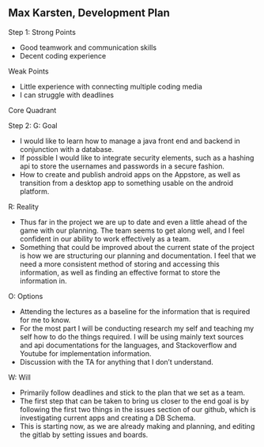 ## Max Karsten, Development Plan

Step 1:
Strong Points
- Good teamwork and communication skills
- Decent coding experience 

Weak Points 
- Little experience with connecting multiple coding media 
- I can struggle with deadlines 

Core Quadrant

Step 2:
G: Goal
- I would like to learn how to manage a java front end and backend in conjunction with a database.
- If possible I would like to integrate security elements, such as a hashing api to store the usernames and passwords in a secure fashion. 
- How to create and publish android apps on the Appstore, as well as transition from a desktop app to something usable on the android platform.

R: Reality
- Thus far in the project we are up to date and even a little ahead of the game with our planning. The team seems to get along well, and I feel confident in our ability to work effectively as a team. 
- Something that could be improved about the current state of the project is how we are structuring our planning and documentation. I feel that we need a more consistent method of storing and accessing this information, as well as finding an effective format to store the information in. 

O: Options
- Attending the lectures as a baseline for the information that is required for me to know.
- For the most part I will be conducting research my self and teaching my self how to do the things required. I will be using mainly text sources and api documentations for the languages, and Stackoverflow and Youtube for implementation information.
- Discussion with the TA for anything that I don’t understand.

W: Will
- Primarily follow deadlines and stick to the plan that we set as a team.
- The first step that can be taken to bring us closer to the end goal is by following the first two things in the issues section of our github, which is investigating current apps and creating a DB Schema.
- This is starting now, as we are already making and planning, and editing the gitlab by setting issues and boards.
